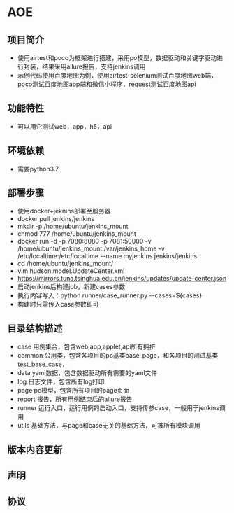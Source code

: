 # AOE

## 项目简介
* 使用airtest和poco为框架进行搭建，采用po模型，数据驱动和关键字驱动进行封装，结果采用allure报告，支持jenkins调用
* 示例代码使用百度地图为例，使用airtest-selenium测试百度地图web端，poco测试百度地图app端和微信小程序，request测试百度地图api
## 功能特性
* 可以用它测试web，app，h5，api
## 环境依赖
* 需要python3.7
## 部署步骤
* 使用docker+jeknins部署至服务器
* docker pull jenkins/jenkins
* mkdir -p /home/ubuntu/jenkins_mount
* chmod 777 /home/ubuntu/jenkins_mount
* docker run -d -p 7080:8080 -p 7081:50000 -v /home/ubuntu/jenkins_mount:/var/jenkins_home -v /etc/localtime:/etc/localtime --name myjenkins jenkins/jenkins
* cd /home/ubuntu/jenkins_mount/
* vim  hudson.model.UpdateCenter.xml
* https://mirrors.tuna.tsinghua.edu.cn/jenkins/updates/update-center.json
* 启动jenkins后构建job，新建cases参数
* 执行内容写入：python runner/case_runner.py --cases=${cases}
* 构建时只需传入case参数即可
## 目录结构描述
* case 用例集合，包含web,app,applet,api所有拥挤
* common 公用类，包含各项目的po基类base_page，和各项目的测试基类test_base_case，
* data yaml数据，包含数据驱动所有需要的yaml文件
* log 日志文件，包含所有log打印
* page po模型，包含所有项目的page页面
* report 报告，所有用例结束后的allure报告
* runner 运行入口，运行用例的启动入口，支持传参case，一般用于jenkins调用
* utils 基础方法，与page和case无关的基础方法，可被所有模块调用
## 版本内容更新
## 声明
## 协议
